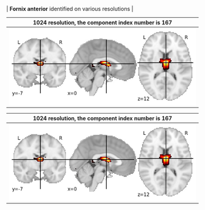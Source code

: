 


| **Fornix anterior** identified on various resolutions |

| 1024 resolution, the component index number is 167|  
|:---:|  
| ![Component 1024](../1024/final/167.jpg "From component 1024: Fornix anterior") |

| 1024 resolution, the component index number is 167|  
|:---:|  
| ![Component 1024](../1024/final/167.jpg "From component 1024: Fornix anterior") |